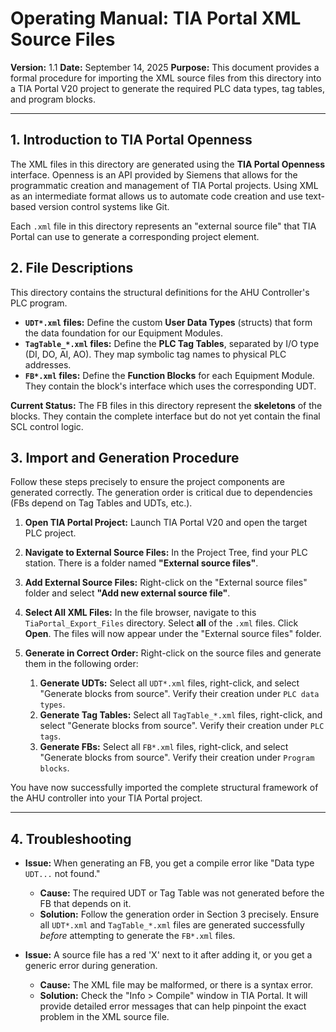 # Operating Manual: TIA Portal XML Source Files

**Version:** 1.1
**Date:** September 14, 2025
**Purpose:** This document provides a formal procedure for importing the XML source files from this directory into a TIA Portal V20 project to generate the required PLC data types, tag tables, and program blocks.

---

## 1. Introduction to TIA Portal Openness

The XML files in this directory are generated using the **TIA Portal Openness** interface. Openness is an API provided by Siemens that allows for the programmatic creation and management of TIA Portal projects. Using XML as an intermediate format allows us to automate code creation and use text-based version control systems like Git.

Each `.xml` file in this directory represents an "external source file" that TIA Portal can use to generate a corresponding project element.

## 2. File Descriptions

This directory contains the structural definitions for the AHU Controller's PLC program.

*   **`UDT*.xml` files:** Define the custom **User Data Types** (structs) that form the data foundation for our Equipment Modules.
*   **`TagTable_*.xml` files:** Define the **PLC Tag Tables**, separated by I/O type (DI, DO, AI, AO). They map symbolic tag names to physical PLC addresses.
*   **`FB*.xml` files:** Define the **Function Blocks** for each Equipment Module. They contain the block's interface which uses the corresponding UDT.

**Current Status:** The FB files in this directory represent the **skeletons** of the blocks. They contain the complete interface but do not yet contain the final SCL control logic.

## 3. Import and Generation Procedure

Follow these steps precisely to ensure the project components are generated correctly. The generation order is critical due to dependencies (FBs depend on Tag Tables and UDTs, etc.).

1.  **Open TIA Portal Project:** Launch TIA Portal V20 and open the target PLC project.

2.  **Navigate to External Source Files:** In the Project Tree, find your PLC station. There is a folder named **"External source files"**.

3.  **Add External Source Files:** Right-click on the "External source files" folder and select **"Add new external source file"**.

4.  **Select All XML Files:** In the file browser, navigate to this `TiaPortal_Export_Files` directory. Select **all** of the `.xml` files. Click **Open**. The files will now appear under the "External source files" folder.

5.  **Generate in Correct Order:** Right-click on the source files and generate them in the following order:
    1.  **Generate UDTs:** Select all `UDT*.xml` files, right-click, and select "Generate blocks from source". Verify their creation under `PLC data types`.
    2.  **Generate Tag Tables:** Select all `TagTable_*.xml` files, right-click, and select "Generate blocks from source". Verify their creation under `PLC tags`.
    3.  **Generate FBs:** Select all `FB*.xml` files, right-click, and select "Generate blocks from source". Verify their creation under `Program blocks`.

You have now successfully imported the complete structural framework of the AHU controller into your TIA Portal project.

---

## 4. Troubleshooting

*   **Issue:** When generating an FB, you get a compile error like "Data type `UDT...` not found."
    *   **Cause:** The required UDT or Tag Table was not generated before the FB that depends on it.
    *   **Solution:** Follow the generation order in Section 3 precisely. Ensure all `UDT*.xml` and `TagTable_*.xml` files are generated successfully *before* attempting to generate the `FB*.xml` files.

*   **Issue:** A source file has a red 'X' next to it after adding it, or you get a generic error during generation.
    *   **Cause:** The XML file may be malformed, or there is a syntax error.
    *   **Solution:** Check the "Info > Compile" window in TIA Portal. It will provide detailed error messages that can help pinpoint the exact problem in the XML source file.
